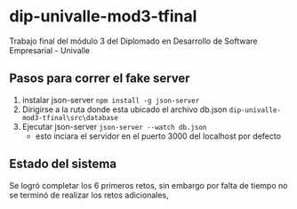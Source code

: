 # dip-univalle-mod3-tfinal
Trabajo final del módulo 3 del Diplomado en Desarrollo de Software Empresarial - Univalle

## Pasos para correr el fake server
1. instalar json-server
`npm install -g json-server`
2. Dirigirse a la ruta donde esta ubicado el archivo db.json
`dip-univalle-mod3-tfinal\src\database`
3. Ejecutar json-server 
`json-server --watch db.json`
    - esto inciara el servidor en el puerto 3000 del localhost por defecto

## Estado del sistema
Se logró completar los 6 primeros retos, sin embargo por falta de tiempo no se terminó de realizar los retos adicionales, 